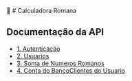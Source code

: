 :abacus: # Calculadora Romana

## Documentação da API 
* [1. Autenticação](./docs/readme_files/auths.md)
* [2. Usuarios](./docs/readme_files/users.md)
* [3. Soma de Numeros Romanos](./docs/readme_files/bankAccounts.md)
* [4. Conta do BancoClientes do Usuario](./docs/readme_files/clients.md)